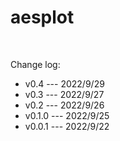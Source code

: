 # aesplot

<br>

Change log:

- v0.4   --- 2022/9/29
- v0.3   --- 2022/9/27
- v0.2   --- 2022/9/26
- v0.1.0 --- 2022/9/25  
- v0.0.1 --- 2022/9/22
